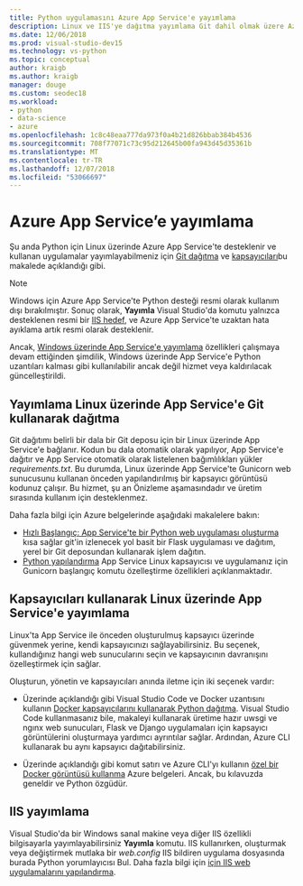 ```yaml
---
title: Python uygulamasını Azure App Service'e yayımlama
description: Linux ve IIS'ye dağıtma yayımlama Git dahil olmak üzere Azure App Service'e bir Python uygulaması dağıtın ve kapsayıcıları için seçenekleri.
ms.date: 12/06/2018
ms.prod: visual-studio-dev15
ms.technology: vs-python
ms.topic: conceptual
author: kraigb
ms.author: kraigb
manager: douge
ms.custom: seodec18
ms.workload:
- python
- data-science
- azure
ms.openlocfilehash: 1c8c48eaa777da973f0a4b21d826bbab384b4536
ms.sourcegitcommit: 708f77071c73c95d212645b00fa943d45d35361b
ms.translationtype: MT
ms.contentlocale: tr-TR
ms.lasthandoff: 12/07/2018
ms.locfileid: "53066697"
---
```

# <a name="publish-to-azure-app-service"></a>Azure App Service’e yayımlama

Şu anda Python için Linux üzerinde Azure App Service'te desteklenir ve kullanan uygulamalar yayımlayabilmeniz için [Git dağıtma](#publish-to-app-service-on-linux-using-git-deploy) ve [kapsayıcıları](#publish-to-app-service-on-linux-using-containers)bu makalede açıklandığı gibi.

> [!Note]
> Windows için Azure App Service'te Python desteği resmi olarak kullanım dışı bırakılmıştır. Sonuç olarak, **Yayımla** Visual Studio'da komutu yalnızca desteklenen resmi bir [IIS hedef](#publish-to-iis), ve Azure App Service'te uzaktan hata ayıklama artık resmi olarak desteklenir.
>
> Ancak, [Windows üzerinde App Service'e yayımlama](publish-to-app-service-windows.md) özellikleri çalışmaya devam ettiğinden şimdilik, Windows üzerinde App Service'e Python uzantıları kalması gibi kullanılabilir ancak değil hizmet veya kaldırılacak güncelleştirildi.

## <a name="publish-to-app-service-on-linux-using-git-deploy"></a>Yayımlama Linux üzerinde App Service'e Git kullanarak dağıtma

Git dağıtımı belirli bir dala bir Git deposu için bir Linux üzerinde App Service'e bağlanır. Kodun bu dala otomatik olarak yapılıyor, App Service'e dağıtır ve App Service otomatik olarak listelenen bağımlılıkları yükler *requirements.txt*. Bu durumda, Linux üzerinde App Service'te Gunicorn web sunucusunu kullanan önceden yapılandırılmış bir kapsayıcı görüntüsü kodunuz çalışır. Bu hizmet, şu an Önizleme aşamasındadır ve üretim sırasında kullanım için desteklenmez.

Daha fazla bilgi için Azure belgelerinde aşağıdaki makalelere bakın:

- [Hızlı Başlangıç: App Service'te bir Python web uygulaması oluşturma](/azure/app-service/containers/quickstart-python?toc=%2Fpython%2Fazure%2FTOC.json) kısa sağlar git'in izlenecek yol basit bir Flask uygulaması ve dağıtım, yerel bir Git deposundan kullanarak işlem dağıtın.
- [Python yapılandırma](/azure/app-service/containers/how-to-configure-python) App Service Linux kapsayıcısı ve uygulamanız için Gunicorn başlangıç komutu özelleştirme özellikleri açıklanmaktadır.

## <a name="publish-to-app-service-on-linux-using-containers"></a>Kapsayıcıları kullanarak Linux üzerinde App Service'e yayımlama

Linux'ta App Service ile önceden oluşturulmuş kapsayıcı üzerinde güvenmek yerine, kendi kapsayıcınızı sağlayabilirsiniz. Bu seçenek, kullandığınız hangi web sunucularını seçin ve kapsayıcının davranışını özelleştirmek için sağlar.

Oluşturun, yönetin ve kapsayıcıları anında iletme için iki seçenek vardır:

- Üzerinde açıklandığı gibi Visual Studio Code ve Docker uzantısını kullanın [Docker kapsayıcılarını kullanarak Python dağıtma](https://code.visualstudio.com/docs/python/tutorial-deploy-containers). Visual Studio Code kullanmasanız bile, makaleyi kullanarak üretime hazır uwsgi ve ngınx web sunucuları, Flask ve Django uygulamaları için kapsayıcı görüntülerini oluşturmaya yardımcı ayrıntılar sağlar. Ardından, Azure CLI kullanarak bu aynı kapsayıcı dağıtabilirsiniz.

- Üzerinde açıklandığı gibi komut satırı ve Azure CLI'yı kullanın [özel bir Docker görüntüsü kullanma](/azure/app-service/containers/tutorial-custom-docker-image) Azure belgeleri. Ancak, bu kılavuzda geneldir ve Python özgüdür.

## <a name="publish-to-iis"></a>IIS yayımlama

Visual Studio'da bir Windows sanal makine veya diğer IIS özellikli bilgisayarla yayımlayabilirsiniz **Yayımla** komutu. IIS kullanırken, oluşturmak veya değiştirmek mutlaka bir *web.config* IIS bildiren uygulama dosyasında burada Python yorumlayıcısı Bul. Daha fazla bilgi için [için IIS web uygulamalarını yapılandırma](configure-web-apps-for-iis-windows.md).
